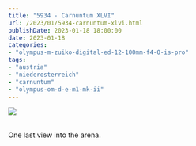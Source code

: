 ```yaml
---
title: "5934 - Carnuntum XLVI"
url: /2023/01/5934-carnuntum-xlvi.html
publishDate: 2023-01-18 18:00:00
date: 2023-01-18
categories:
- "olympus-m-zuiko-digital-ed-12-100mm-f4-0-is-pro"
tags:
- "austria"
- "niederosterreich"
- "carnuntum"
- "olympus-om-d-e-m1-mk-ii"
---
```

<div class="container">
<div class="center"><a target="_blank" href="https://d25zfm9zpd7gm5.cloudfront.net/1200x1200/2019/20190922_110244_lr.jpg"><img class="webfeedsFeaturedVisual" src="https://d25zfm9zpd7gm5.cloudfront.net/0600x0600/2019/20190922_110244_lr.jpg" /></a></div>
</div>
<br />

One last view into the arena.
